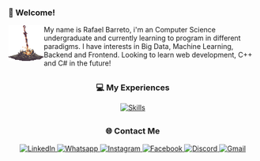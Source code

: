 ### 👋 Welcome!

<img align="left" height="72" width="72" src="https://github.com/rafaell-silva/rafaell-silva/blob/main/gifs/Bonfire.gif">

My name is Rafael Barreto, i'm an Computer Science undergraduate and currently learning to program in different paradigms. I have interests in Big Data, Machine Learning, Backend and Frontend. Looking to learn web development, C++ and C# in the future!

##

<div align="center">  

### 💻 My Experiences 
<p>
    <a href="https://skillicons.dev">
        <img src="https://skillicons.dev/icons?i=python,java,mysql,clojure,git,linux" alt="Skills" />
    </a>
</p>
</div>

##

<div align="center">  

### 🌐 Contact Me  
<p>
    <a href="https://www.linkedin.com/in/rafael-bd-silva/" target="_blank">
        <img src="https://custom-icon-badges.demolab.com/badge/LinkedIn-0A66C2?style=for-the-badge&logo=linkedin-white&logoColor=fff" alt="LinkedIn"></img>
    </a>
    <a href="https://wa.me/5583981467321" target="_blank" >
        <img src="https://img.shields.io/badge/WhatsApp-25D366?style=for-the-badge&logo=whatsapp&logoColor=white"
        alt="Whatsapp"></img>
    </a>
    <a href="https://www.instagram.com/rafaellbrs/" target="_blank">
        <img src="https://img.shields.io/badge/Instagram-%23E4405F.svg?style=for-the-badge&logo=Instagram&logoColor=white" alt="Instagram"></img>
    </a>
    <a href="https://www.facebook.com/rafael.barreto.3139241" target="_blank">
        <img src="https://img.shields.io/badge/Facebook-%231877F2.svg?style=for-the-badge&logo=Facebook&logoColor=white" 
        alt="Facebook"></img>
    </a>
    <a href="https://discordlookup.com/user/300659970582511622" target="_blank">
        <img src="https://img.shields.io/badge/Discord-%235865F2.svg?&style=for-the-badge&logo=discord&logoColor=white" 
        alt="Discord"></img>
    </a>
<!--<a href="https://steamcommunity.com/profiles/76561198228189260/" target="_blank">
        <img src="https://img.shields.io/badge/Steam-%23000000.svg?style=for-the-badge&logo=steam&logoColor=white" 
        alt="Steam"></img>
    </a>--> 
    <a href="mailto:rafael.barreto.silva@ccc.ufcg.edu.br" target="_blank">
        <img src="https://img.shields.io/badge/Gmail-D14836?style=for-the-badge&logo=gmail&logoColor=white" 
        alt="Gmail"></img>
    </a>
</p>
</div>